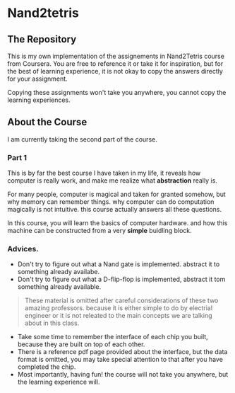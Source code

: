 # Nand2tetris

## The Repository

This is my own implementation of the assignements in Nand2Tetris course from Coursera. 
You are free to reference it or take it for inspiration, but for the best of learning experience, it is not okay to copy the answers directly for your assignment.

Copying these assignments won't take you anywhere, you cannot copy the learning experiences.

## About the Course

I am currently taking the second part of the course. 

### Part 1

This is by far the best course I have taken in my life, it reveals how computer is really work, and make me realize what **abstraction** really is.

For many people, computer is magical and taken for granted somehow, but why memory can remember things. why computer can do computation magically is not intuitive. this course actually answers all these questions.

In this course, you will learn the basics of computer hardware. and how this machine can be constructed from a very **simple** buidling block.

### Advices.
* Don't try to figure out what a Nand gate is implemented. abstract it to something already availabe. 
* Don't try to figure out what a D-flip-flop is implemented, abstract it tom something already available.
> These material is omitted after careful considerations of these two amazing professors. because it is either simple to do by electrial engineer or it is not releated to the main concepts we are talking about in this class.
* Take some time to remember the interface of each chip you built, because they are built on top of each other.
* There is a reference pdf page provided about the interface, but the data format is omitted, you may take special attention to that after you have completed the chip.
* Most importantly, having fun! the course will not take you anywhere, but the learning experience will.


